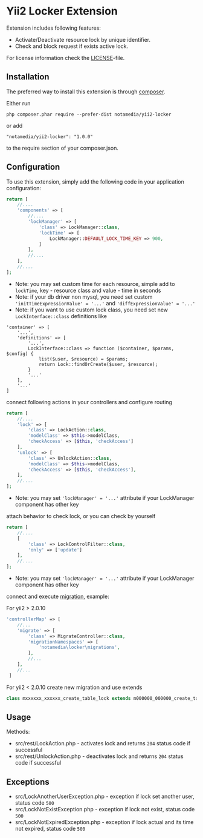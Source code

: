 Yii2 Locker Extension
=====================

Extension includes following features:

- Activate/Deactivate resource lock by unique identifier.
- Check and block request if exists active lock.

For license information check the [LICENSE](LICENSE.md)-file.

Installation
------------

The preferred way to install this extension is through [composer](http://getcomposer.org/download/).

Either run

```
php composer.phar require --prefer-dist notamedia/yii2-locker
```

or add

```
"notamedia/yii2-locker": "1.0.0"
```

to the require section of your composer.json.

Configuration
-------------

To use this extension, simply add the following code in your application configuration:

```php
return [
    //....
    'components' => [
        //....
        'lockManager' => [
            'class' => LockManager::class,
            'lockTime' => [
                LockManager::DEFAULT_LOCK_TIME_KEY => 900,
            ]
        ],
        //....
    ],
    //....
];
```

* Note: you may set custom time for each resource, simple add to `lockTime`, key - resource class and 
value - time in seconds
* Note: if your db driver non mysql, you need set custom `'initTimeExpressionValue' = '...'` and 
`'diffExpressionValue' = '...'`
* Note: if you want to use custom lock class, you need set new `LockInterface::class` definitions like
```
'container' => [
    '...',
    'definitions' => [
        '...',
        LockInterface::class => function ($container, $params, $config) {
            list($user, $resource) = $params;
            return Lock::findOrCreate($user, $resource);
        }
        '...'
    ],
    '...'
]
```

connect following actions in your controllers and configure routing

```php
return [
    //....
    'lock' => [
        'class' => LockAction::class,
        'modelClass' => $this->modelClass,
        'checkAccess' => [$this, 'checkAccess']
    ],
    'unlock' => [
        'class' => UnlockAction::class,
        'modelClass' => $this->modelClass,
        'checkAccess' => [$this, 'checkAccess'],
    ],
    //....
];
```

* Note: you may set `'lockManager' = '...'` attribute if your LockManager component has other key

attach behavior to check lock, or you can check by yourself

```php
return [
    //....
    [
        'class' => LockControlFilter::class,
        'only' => ['update']
    ],
    //....
];
```

* Note: you may set `'lockManager' = '...'` attribute if your LockManager component has other key

connect and execute [migration](/src/migrations/m000000_000000_create_table_lock.php), example:

For yii2 > 2.0.10

```php
'controllerMap' => [
    //...
    'migrate' => [
        'class' => MigrateController::class,
        'migrationNamespaces' => [
            'notamedia\locker\migrations',
        ],
        //...
    ],
    //...
 ]
```

For yii2 < 2.0.10 create new migration and use extends

```php
class mxxxxxx_xxxxxx_create_table_lock extends m000000_000000_create_table_lock
```

Usage
-----

Methods:
* src/rest/LockAction.php - activates lock and returns `204` status code if successful
* src/rest/UnlockAction.php - deactivates lock and returns `204` status code if successful

Exceptions
----------

* src/LockAnotherUserException.php - exception if lock set another user, status code `500`
* src/LockNotExistException.php - exception if lock not exist, status code `500`
* src/LockNotExpiredException.php - exception if lock actual and its time not expired, status code `500`